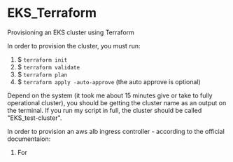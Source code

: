 # EKS_Terraform
Provisioning an EKS cluster using Terraform

In order to provision the cluster, you must run: <br/>
1. $ `terraform init`
2. $ `terraform validate`
3. $ `terraform plan`
4. $ `terraform apply -auto-approve` (the auto approve is optional)

Depend on the system (it took me about 15 minutes give or take to fully operational cluster), you should be getting
the cluster name as an output on the terminal. If you run my script in full, the cluster should be called "EKS_test-cluster".

In order to provision an aws alb ingress controller - according to the official documentaion:
1. For 